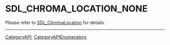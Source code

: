 # SDL_CHROMA_LOCATION_NONE

Please refer to [SDL_ChromaLocation](SDL_ChromaLocation) for details.

----
[CategoryAPI](CategoryAPI), [CategoryAPIEnumerators](CategoryAPIEnumerators)

